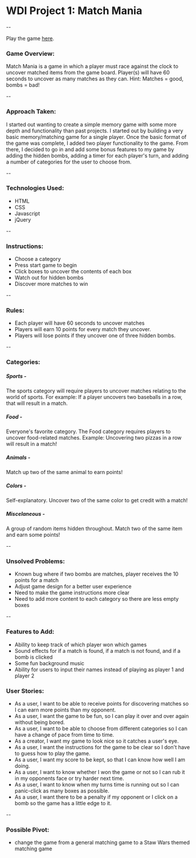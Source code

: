 # WDI Project 1: Match Mania

--

Play the game [here](https://coleherzer.github.io/WDI-project1/).

### Game Overview:

Match Mania is a game in which a player must race against the clock to uncover matched items from the game board. Player(s) will have 60 seconds to uncover as many matches as they can. Hint: Matches = good, bombs = bad!

--

### Approach Taken: 
I started out wanting to create a simple memory game with some more depth and functionality than past projects. I started out by building a very basic memory/matching game for a single player. Once the basic format of the game was complete, I added two player functionality to the game. From there, I decided to go in and add some bonus features to my game by adding the hidden bombs, adding a timer for each player's turn, and adding a number of categories for the user to choose from. 

--

### Technologies Used: 
- HTML
- CSS
- Javascript
- jQuery

--

### Instructions: 
- Choose a category
- Press start game to begin
- Click boxes to uncover the contents of each box
- Watch out for hidden bombs
- Discover more matches to win

--

### Rules:

- Each player will have 60 seconds to uncover matches
- Players will earn 10 points for every match they uncover. 
- Players will lose points if they uncover one of three hidden bombs. 

--

### Categories: 
##### Sports -
The sports category will require players to uncover matches relating to the world of sports. For example: If a player uncovers two baseballs in a row, that will result in a match. 

##### Food - 
Everyone's favorite category. The Food category requires players to uncover food-related matches. Example: Uncovering two pizzas in a row will result in a match! 

##### Animals - 
Match up two of the same animal to earn points!

##### Colors - 
Self-explanatory. Uncover two of the same color to get credit with a match!

##### Miscelaneous - 
A group of random items hidden throughout. Match two of the same item and earn some points!  

--

### Unsolved Problems: 
- Known bug where if two bombs are matches, player receives the 10 points for a match
- Adjust game design for a better user experience
- Need to make the game instructions more clear
- Need to add more content to each category so there are less empty boxes

--

### Features to Add:
- Ability to keep track of which player won which games
- Sound effects for if a match is found, if a match is not found, and if a bomb is clicked
- Some fun background music
- Ability for users to input their names instead of playing as player 1 and player 2

### User Stories: 
- As a user, I want to be able to receive points for discovering matches so I can earn more points than my opponent.
- As a user, I want the game to be fun, so I can play it over and over again without being bored.
- As a user, I want to be able to choose from different categories so I can have a change of pace from time to time. 
- As a creator, I want my game to look nice so it catches a user's eye. 
- As a user, I want the instructions for the game to be clear so I don't have to guess how to play the game.
- As a user, I want my score to be kept, so that I can know how well I am doing.
- As a user, I want to know whether I won the game or not so I can rub it in my opponents face or try harder next time. 
- As a user, I want to know when my turns time is running out so I can panic-click as many boxes as possible.
- As a user, I want there to be a penalty if my opponent or I click on a bomb so the game has a little edge to it. 

-- 

### Possible Pivot: 
- change the game from a general matching game to a Staw Wars themed matching game




